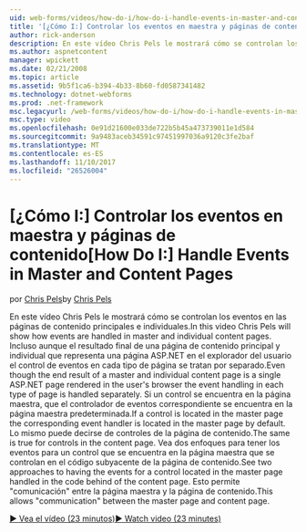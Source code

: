 ```yaml
---
uid: web-forms/videos/how-do-i/how-do-i-handle-events-in-master-and-content-pages
title: '[¿Cómo I:] Controlar los eventos en maestra y páginas de contenido | Documentos de Microsoft'
author: rick-anderson
description: En este vídeo Chris Pels le mostrará cómo se controlan los eventos en las páginas de contenido principales e individuales. Aunque el resultado final de un Conté individual y maestro...
ms.author: aspnetcontent
manager: wpickett
ms.date: 02/21/2008
ms.topic: article
ms.assetid: 9b5f1ca6-b394-4b33-8b60-fd0587341482
ms.technology: dotnet-webforms
ms.prod: .net-framework
msc.legacyurl: /web-forms/videos/how-do-i/how-do-i-handle-events-in-master-and-content-pages
msc.type: video
ms.openlocfilehash: 0e91d21600e033de722b5b45a473739011e1d584
ms.sourcegitcommit: 9a9483aceb34591c97451997036a9120c3fe2baf
ms.translationtype: MT
ms.contentlocale: es-ES
ms.lasthandoff: 11/10/2017
ms.locfileid: "26526004"
---
```

<a name="how-do-i-handle-events-in-master-and-content-pages"></a><span data-ttu-id="2b9c0-104">[¿Cómo I:] Controlar los eventos en maestra y páginas de contenido</span><span class="sxs-lookup"><span data-stu-id="2b9c0-104">[How Do I:] Handle Events in Master and Content Pages</span></span>
====================
<span data-ttu-id="2b9c0-105">por [Chris Pels](https://twitter.com/chrispels)</span><span class="sxs-lookup"><span data-stu-id="2b9c0-105">by [Chris Pels](https://twitter.com/chrispels)</span></span>

<span data-ttu-id="2b9c0-106">En este vídeo Chris Pels le mostrará cómo se controlan los eventos en las páginas de contenido principales e individuales.</span><span class="sxs-lookup"><span data-stu-id="2b9c0-106">In this video Chris Pels will show how events are handled in master and individual content pages.</span></span> <span data-ttu-id="2b9c0-107">Incluso aunque el resultado final de una página de contenido principal y individual que representa una página ASP.NET en el explorador del usuario el control de eventos en cada tipo de página se tratan por separado.</span><span class="sxs-lookup"><span data-stu-id="2b9c0-107">Even though the end result of a master and individual content page is a single ASP.NET page rendered in the user's browser the event handling in each type of page is handled separately.</span></span> <span data-ttu-id="2b9c0-108">Si un control se encuentra en la página maestra, que el controlador de eventos correspondiente se encuentra en la página maestra predeterminada.</span><span class="sxs-lookup"><span data-stu-id="2b9c0-108">If a control is located in the master page the corresponding event handler is located in the master page by default.</span></span> <span data-ttu-id="2b9c0-109">Lo mismo puede decirse de controles de la página de contenido.</span><span class="sxs-lookup"><span data-stu-id="2b9c0-109">The same is true for controls in the content page.</span></span> <span data-ttu-id="2b9c0-110">Vea dos enfoques para tener los eventos para un control que se encuentra en la página maestra que se controlan en el código subyacente de la página de contenido.</span><span class="sxs-lookup"><span data-stu-id="2b9c0-110">See two approaches to having the events for a control located in the master page handled in the code behind of the content page.</span></span> <span data-ttu-id="2b9c0-111">Esto permite "comunicación" entre la página maestra y la página de contenido.</span><span class="sxs-lookup"><span data-stu-id="2b9c0-111">This allows "communication" between the master page and content page.</span></span>

[<span data-ttu-id="2b9c0-112">&#9654; Vea el vídeo (23 minutos)</span><span class="sxs-lookup"><span data-stu-id="2b9c0-112">&#9654; Watch video (23 minutes)</span></span>](https://channel9.msdn.com/Blogs/ASP-NET-Site-Videos/how-do-i-handle-events-in-master-and-content-pages)
